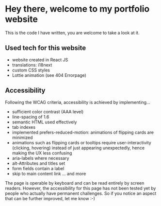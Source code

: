 # Hey there, welcome to my portfolio website

This is the code I have written, you are welcome to take a look at it. 

## Used tech for this website

- website created in React JS
- translations: i18next
- custom CSS styles
- Lottie animation (see 404 Errorpage)


## Accessibility

Following the WCAG criteria, accessibility is achieved by implementing...

- sufficient color contrast (AAA level)
- line-spacing of 1.6
- semantic HTML used effectively
- tab indexes
- implemented prefers-reduced-motion: animations of flipping cards are minimized
- animations such as flipping cards or tooltips require user-interactivity (clicking, hovering) instead of just appearing unexpectedly, hence making the UX less confusing
- aria-labels where necessary
- alt-Attributes and titles set
- form fields contain a label
- skip to main content link
... and more

The page is operable by keyboard and can be read entirely by screen readers. However, the accessibility for this page has not been tested yet by people who actually have permanent challenges. So if you notice an aspect that can be further improved, let me know :-)  



















